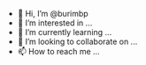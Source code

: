 - 👋 Hi, I’m @burimbp
- 👀 I’m interested in ...
- 🌱 I’m currently learning ...
- 💞️ I’m looking to collaborate on ...
- 📫 How to reach me ...

<!---
burimbp/burimbp is a ✨ special ✨ repository because its `README.md` (this file) appears on your GitHub profile.
You can click the Preview link to take a look at your changes.
--->
